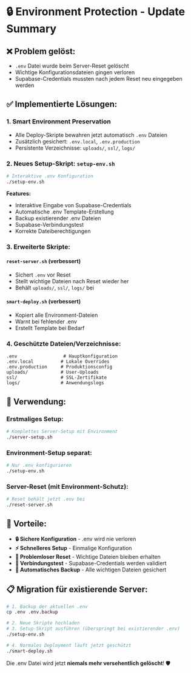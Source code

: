 # 🔒 Environment Protection - Update Summary

## ❌ Problem gelöst:
- `.env` Datei wurde beim Server-Reset gelöscht
- Wichtige Konfigurationsdateien gingen verloren
- Supabase-Credentials mussten nach jedem Reset neu eingegeben werden

## ✅ Implementierte Lösungen:

### 1. **Smart Environment Preservation**
- Alle Deploy-Skripte bewahren jetzt automatisch `.env` Dateien
- Zusätzlich gesichert: `.env.local`, `.env.production`
- Persistente Verzeichnisse: `uploads/`, `ssl/`, `logs/`

### 2. **Neues Setup-Skript: `setup-env.sh`**
```bash
# Interaktive .env Konfiguration
./setup-env.sh
```

**Features:**
- Interaktive Eingabe von Supabase-Credentials
- Automatische .env Template-Erstellung
- Backup existierender .env Dateien
- Supabase-Verbindungstest
- Korrekte Dateiberechtigungen

### 3. **Erweiterte Skripte:**

#### `reset-server.sh` (verbessert)
- Sichert `.env` vor Reset
- Stellt wichtige Dateien nach Reset wieder her
- Behält `uploads/`, `ssl/`, `logs/` bei

#### `smart-deploy.sh` (verbessert)  
- Kopiert alle Environment-Dateien
- Warnt bei fehlender .env
- Erstellt Template bei Bedarf

### 4. **Geschützte Dateien/Verzeichnisse:**
```
.env                 # Hauptkonfiguration
.env.local          # Lokale Overrides
.env.production     # Produktionsconfig
uploads/            # User-Uploads
ssl/                # SSL-Zertifikate  
logs/               # Anwendungslogs
```

## 🚀 Verwendung:

### Erstmaliges Setup:
```bash
# Komplettes Server-Setup mit Environment
./server-setup.sh
```

### Environment-Setup separat:
```bash
# Nur .env konfigurieren
./setup-env.sh
```

### Server-Reset (mit Environment-Schutz):
```bash
# Reset behält jetzt .env bei
./reset-server.sh
```

## 🎯 Vorteile:

- **🔒 Sichere Konfiguration** - .env wird nie verloren
- **⚡ Schnelleres Setup** - Einmalige Konfiguration
- **🔄 Problemloser Reset** - Wichtige Dateien bleiben erhalten
- **🧪 Verbindungstest** - Supabase-Credentials werden validiert
- **💾 Automatisches Backup** - Alle wichtigen Dateien gesichert

## 📋 Migration für existierende Server:

```bash
# 1. Backup der aktuellen .env
cp .env .env.backup

# 2. Neue Skripte hochladen
# 3. Setup-Skript ausführen (überspringt bei existierender .env)
./setup-env.sh

# 4. Normales Deployment läuft jetzt geschützt
./smart-deploy.sh
```

Die .env Datei wird jetzt **niemals mehr versehentlich gelöscht**! 🛡️
